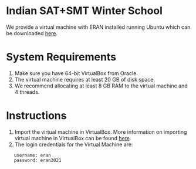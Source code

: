 # Indian SAT+SMT Winter School

We provide a virtual machine with ERAN installed running Ubuntu which can be downloaded [here](https://uofi.box.com/s/s4mbdh49k608i7m8co9apkyi39dpae7d). 

# System Requirements
1. Make sure you have 64-bit VirtualBox from Oracle.
2. The virtual machine requires at least 20 GB of disk space.
3. We recommend allocating at least 8 GB RAM to the virtual machine and 4 threads.

# Instructions
1. Import the virtual machine in VirtualBox. More information on importing virtual machine in VirtualBox can be found [here](https://docs.oracle.com/cd/E26217_01/E26796/html/qs-import-vm.html).
2. The login credentials for the Virtual Machine are:
```
   username: eran
   password: eran2021
   ```
